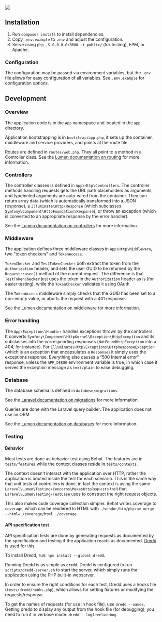 [![](https://img.shields.io/codecov/c/github/reload/material-list.svg?style=for-the-badge)](https://codecov.io/gh/reload/material-list)

## Installation ##


1. Run `composer install` to install dependencies.
2. Copy `.env.example` to `.env` and adjust the configuration.
3. Serve using `php -S 0.0.0.0:8000 -t public/` (for testing), FPM, or
   Apache.

### Configuration ###

The configuration may be passed via environment variables, but the
`.env` file allows for easy configuration of all variables. See
`.env.example` for configuration options.


## Development ##

### Overview ###

The application code is in the `App` namespace and located in the
`app` directory.

Application bootstrapping is in `bootstrap/app.php`, it sets up the
container, middleware and service providers, and points at the route
file.

Routes are defined in `routes/web.php`. They all point to a method in
a Controller class. See the [Lumen documentation on
routing](https://lumen.laravel.com/docs/5.3/routing) for more
information.

### Controllers ###

The controller classes is defined in `App\Http\Controllers`. The
controller methods handling requests gets the URL path placeholders as
arguments, and typehinted arguments are auto-wired from the container.
They can return array data (which is automatically transformed into a
JSON response), a `Illuminate\Http\Response` (which subclasses
`Symfony\Component\HttpFoundation\Response`), or throw an exception
(which is converted to an appropriate response by the error handler).

See the [Lumen documentation on
controllers](https://lumen.laravel.com/docs/5.3/controllers) for more
information.

### Middleware ###

The application defines three middleware classes in
`App\Http\Middleware`, two "token checkers" and `TokenAccess`.

`TokenChecker` and `TestTokenChecker` both extract the token from the
`Authorization` header, and sets the user GUID to be returned by the
`Request::user()` method of the current request. The difference is
that `TestTokenChecker` just uses the token in the `Authorization`
header as is (for easier testing), while the `TokenChecker` validates
it using OAuth.

The `TokenAccess` middleware simply checks that the GUID has been set
to a non-empty value, or aborts the request with a 401 response.

See the [Lumen documentation on
middleware](https://lumen.laravel.com/docs/5.3/middleware) for more
information.

### Error handling ###

The `App\Exceptions\Handler` handles exceptions thrown by the
controllers. It converts
`Symfony\Component\HttpKernel\Exception\HttpException` and its
subclasses into the corresponding responses (`NotFoundHttpException`
into a 404, for instance). For
`Illuminate\Http\Exceptions\HttpResponseException` (which is an
exception that encapsulates a `Response`) it simply uses the
exceptions response. Everything else causes a "500 Internal error"
response, unless the `APP_DEBUG` environment variable is true, in
which case it serves the exception message as `text/plain` to ease
debugging.

### Database ###

The database schema is defined in `databese/migrations`. 

See the [Laravel documentation on
migrations](https://laravel.com/docs/5.8/migrations) for more
information.

Queries are done with the Laravel query builder. The application does
not use an ORM.

See the [Lumen documentation on
databases](https://lumen.laravel.com/docs/5.3/database) for more
information.

### Testing ###

#### Behavior ####

Most tests are done as behavior test using Behat. The features are in
`tests/features` while the context classes reside in `tests/contexts`.

The context doesn't interact with the application over HTTP, rather
the application is booted inside the test for each scenario. This is
the same way that unit tests of controllers is done, in fact the
context is using the same
`Laravel\Lumen\Testing\Concerns\MakesHttpRequests` trait that
`Laravel\Lumen\Testing\TestCase` uses to construct the right request
objects.

This also makes code coverage collection simpler. Behat writes
coverage to `coverage`, which can be rendered to HTML with
`./vendor/bin/phpcov merge --html=./coverage/html ./coverage`.

#### API specification test ####

API specification tests are done by generating requests as documented
by the specification and testing if the application reacts as
documented. [Dredd](https://dredd.org/en/latest/) is used for this.

To install Dredd, run: `npm install --global dredd`.

Running Dredd is as simple as `dredd`. Dredd is configured to run
`scripts/dredd-server.sh` to start the server, which simply runs the
application using the PHP built-in webserver.

In order to ensure the right conditions for each test, Dredd uses a
hooks file (`tests/dredd/hooks.php`), which allows for setting
fixtures or modifying the requests/response.

To get the names of requests (for use in hook file), use `dredd
--names`. Getting dredd to display any output from the hook file (for
debugging), you need to run it in verbose mode: `dredd
--loglevel=debug`.
